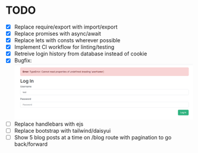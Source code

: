 # TODO

- [x] Replace require/export with import/export
- [x] Replace promises with async/await
- [x] Replace lets with consts wherever possible
- [x] Implement CI workflow for linting/testing
- [x] Retreive login history from database instead of cookie
- [x] Bugfix: ![Alt text](image.png)
- [ ] Replace handlebars with ejs
- [ ] Replace bootstrap with tailwind/daisyui
- [ ] Show 5 blog posts at a time on /blog route with pagination to go back/forward
